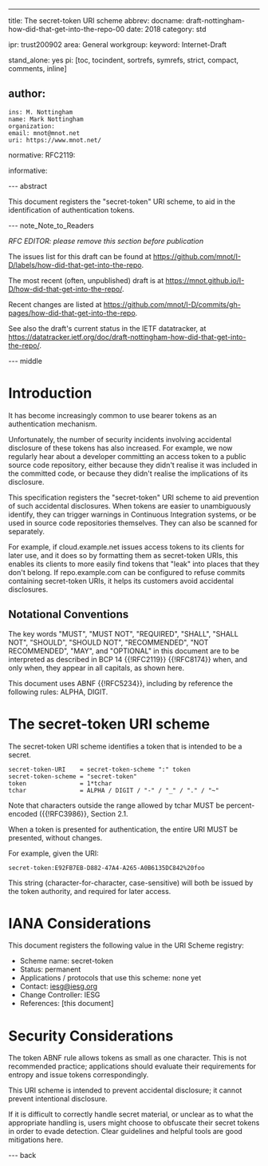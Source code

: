 ---
title: The secret-token URI scheme
abbrev:
docname: draft-nottingham-how-did-that-get-into-the-repo-00
date: 2018
category: std

ipr: trust200902
area: General
workgroup:
keyword: Internet-Draft

stand_alone: yes
pi: [toc, tocindent, sortrefs, symrefs, strict, compact, comments, inline]

author:
 -
    ins: M. Nottingham
    name: Mark Nottingham
    organization:
    email: mnot@mnot.net
    uri: https://www.mnot.net/

normative:
  RFC2119:

informative:


--- abstract

This document registers the "secret-token" URI scheme, to aid in the identification
of authentication tokens.

--- note_Note_to_Readers

*RFC EDITOR: please remove this section before publication*

The issues list for this draft can be found at <https://github.com/mnot/I-D/labels/how-did-that-get-into-the-repo>.

The most recent (often, unpublished) draft is at <https://mnot.github.io/I-D/how-did-that-get-into-the-repo/>.

Recent changes are listed at <https://github.com/mnot/I-D/commits/gh-pages/how-did-that-get-into-the-repo>.

See also the draft's current status in the IETF datatracker, at
<https://datatracker.ietf.org/doc/draft-nottingham-how-did-that-get-into-the-repo/>.

--- middle

# Introduction

It has become increasingly common to use bearer tokens as an authentication mechanism.

Unfortunately, the number of security incidents involving accidental disclosure of these tokens has also increased. For example, we now regularly hear about a developer committing an access token to a public source code repository, either because they didn't realise it was included in the committed code, or because they didn't realise the implications of its disclosure.

This specification registers the "secret-token" URI scheme to aid prevention of such accidental disclosures. When tokens are easier to unambiguously identify, they can trigger warnings in Continuous Integration systems, or be used in source code repositories themselves. They can also be scanned for separately.

For example, if cloud.example.net issues access tokens to its clients for later use, and it does so by formatting them as secret-token URIs, this enables its clients to more easily find tokens that "leak" into places that they don't belong. If repo.example.com can be configured to refuse commits containing secret-token URIs, it helps its customers avoid accidental disclosures.


## Notational Conventions

The key words "MUST", "MUST NOT", "REQUIRED", "SHALL", "SHALL NOT", "SHOULD", "SHOULD NOT",
"RECOMMENDED", "NOT RECOMMENDED", "MAY", and "OPTIONAL" in this document are to be interpreted as
described in BCP 14 {{!RFC2119}} {{!RFC8174}} when, and only when, they appear in all capitals, as
shown here.

This document uses ABNF {{!RFC5234}}, including by reference the following rules: ALPHA, DIGIT.

# The secret-token URI scheme

The secret-token URI scheme identifies a token that is intended to be a secret.

~~~ abnf
secret-token-URI    = secret-token-scheme ":" token
secret-token-scheme = "secret-token"
token               = 1*tchar
tchar               = ALPHA / DIGIT / "-" / "_" / "." / "~"
~~~

Note that characters outside the range allowed by tchar MUST be percent-encoded ({{!RFC3986}}, Section 2.1.

When a token is presented for authentication, the entire URI MUST be presented, without changes.

For example, given the URI:

~~~ example
secret-token:E92FB7EB-D882-47A4-A265-A0B6135DC842%20foo
~~~

This string (character-for-character, case-sensitive) will both be issued by the token authority, and required for later access.


# IANA Considerations

This document registers the following value in the URI Scheme registry:

* Scheme name: secret-token
* Status: permanent
* Applications / protocols that use this scheme: none yet
* Contact: iesg@iesg.org
* Change Controller: IESG
* References: [this document]


# Security Considerations

The token ABNF rule allows tokens as small as one character. This is not recommended practice; applications should evaluate their requirements for entropy and issue tokens correspondingly.

This URI scheme is intended to prevent accidental disclosure; it cannot prevent intentional disclosure.

If it is difficult to correctly handle secret material, or unclear as to what the appropriate handling is, users might choose to obfuscate their secret tokens in order to evade detection. Clear guidelines and helpful tools are good mitigations here.

--- back
